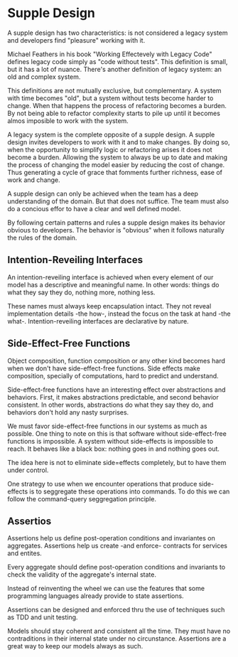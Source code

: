 # Supple Design

A supple design has two characteristics: is not considered a legacy system and developers find "pleasure" working with it.

Michael Feathers in his book "Working Effectevely with Legacy Code" defines legacy code simply as "code without tests". This definition is small, but it has a lot of nuance. There's another definition of legacy system: an old and complex system.

This definitions are not mutually exclusive, but complementary. A system with time becomes "old", but a system without tests become harder to change. When that happens the process of refactoring becomes a burden. By not being able to refactor complexity starts to pile up until it becomes almos imposible to work with the system.

A legacy system is the complete opposite of a supple design. A supple design invites developers to work with it and to make changes. By doing so, when the opportunity to simplify logic or refactoring arises it does not become a burden. Allowing the system to always be up to date and making the process of changing the model easier by reducing the cost of change. Thus generating a cycle of grace that fomments further richness, ease of work and change.

A supple design can only be achieved when the team has a deep understanding of the domain. But that does not suffice. The team must also do a concious effor to have a clear and well defined model.

By following certain patterns and rules a supple design makes its behavior obvious to developers. The behavior is "obvious" when it follows naturally the rules of the domain.

## Intention-Reveiling Interfaces

An intention-reveiling interface is achieved when every element of our model has a descriptive and meaningful name. In other words: things do what they say they do, nothing more, nothing less.

These names must always keep encapsulation intact. They not reveal implementation details -the how-, instead the focus on the task at hand -the what-. Intention-reveiling interfaces are declarative by nature.

## Side-Effect-Free Functions

Object composition, function composition or any other kind becomes hard when we don't have side-effect-free functions. Side effects make composition, specially of computations, hard to predict and understand.

Side-effect-free functions have an interesting effect over abstractions and behaviors. First, it makes abstractions predictable, and second behavior consistent. In other words, abstractions do what they say they do, and behaviors don't hold any nasty surprises.

We must favor side-effect-free functions in our systems as much as possible. One thing to note on this is that software without side-effect-free functions is impossible. A system without side-effects is impossible to reach. It behaves like a black box: nothing goes in and nothing goes out.

The idea here is not to eliminate side=effects completely, but to have them under control.

One strategy to use when we encounter operations that produce side-effects is to seggregate these operations into commands. To do this we can follow the command-query seggregation principle.

## Assertios

Assertions help us define post-operation conditions and invariantes on aggregates. Assertions help us create -and enforce- contracts for services and entites.

Every aggregate should define post-operation conditions and invariants to check the validity of the aggregate's internal state.

Instead of reinventing the wheel we can use the features that some programming languages already provide to state assertions.

Assertions can be designed and enforced thru the use of techniques such as TDD and unit testing.

Models should stay coherent and consistent all the time. They must have no contraditions in their internal state under no circunstance. Assertions are a great way to keep our models always as such.
